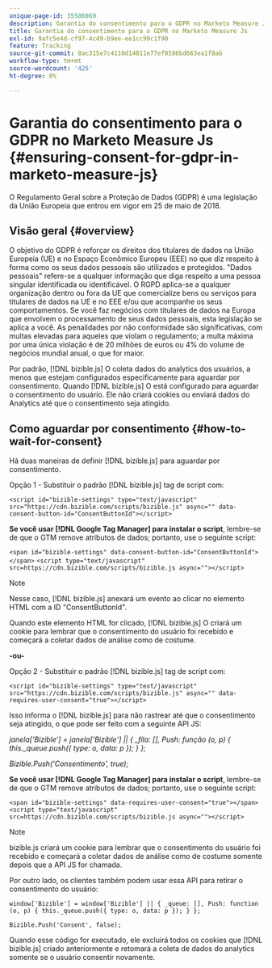 ```yaml
---
unique-page-id: 35586069
description: Garantia do consentimento para o GDPR no Marketo Measure Js - Marketo Measure - Documentação do produto
title: Garantia do consentimento para o GDPR no Marketo Measure Js
exl-id: 9afc5e4d-cf97-4c49-b9ee-ee1cc99c1f90
feature: Tracking
source-git-commit: 8ac315e7c4110d14811e77ef0586bd663ea1f8ab
workflow-type: tm+mt
source-wordcount: '425'
ht-degree: 0%

---
```


# Garantia do consentimento para o GDPR no Marketo Measure Js {#ensuring-consent-for-gdpr-in-marketo-measure-js}

O Regulamento Geral sobre a Proteção de Dados (GDPR) é uma legislação da União Europeia que entrou em vigor em 25 de maio de 2018.

## Visão geral {#overview}

O objetivo do GDPR é reforçar os direitos dos titulares de dados na União Europeia (UE) e no Espaço Econômico Europeu (EEE) no que diz respeito à forma como os seus dados pessoais são utilizados e protegidos. &quot;Dados pessoais&quot; refere-se a qualquer informação que diga respeito a uma pessoa singular identificada ou identificável. O RGPD aplica-se a qualquer organização dentro ou fora da UE que comercialize bens ou serviços para titulares de dados na UE e no EEE e/ou que acompanhe os seus comportamentos. Se você faz negócios com titulares de dados na Europa que envolvem o processamento de seus dados pessoais, esta legislação se aplica a você. As penalidades por não conformidade são significativas, com multas elevadas para aqueles que violam o regulamento; a multa máxima por uma única violação é de 20 milhões de euros ou 4% do volume de negócios mundial anual, o que for maior.

Por padrão, [!DNL bizible.js] O coleta dados do analytics dos usuários, a menos que estejam configurados especificamente para aguardar por consentimento. Quando [!DNL bizible.js] O está configurado para aguardar o consentimento do usuário. Ele não criará cookies ou enviará dados do Analytics até que o consentimento seja atingido.

## Como aguardar por consentimento {#how-to-wait-for-consent}

Há duas maneiras de definir [!DNL bizible.js] para aguardar por consentimento.

Opção 1 - Substituir o padrão [!DNL bizible.js] tag de script com:

`<script id="bizible-settings" type="text/javascript" src="https://cdn.bizible.com/scripts/bizible.js" async="" data-consent-button-id="ConsentButtonId"></script>`

**Se você usar [!DNL Google Tag Manager] para instalar o script**, lembre-se de que o GTM remove atributos de dados; portanto, use o seguinte script:

`<span id="bizible-settings" data-consent-button-id="ConsentButtonId"></span>`
`<script type="text/javascript" src=https://cdn.bizible.com/scripts/bizible.js async=""></script>`

>[!NOTE]
>
>Nesse caso, [!DNL bizible.js] anexará um evento ao clicar no elemento HTML com a ID &quot;ConsentButtonId&quot;.

Quando este elemento HTML for clicado, [!DNL bizible.js] O criará um cookie para lembrar que o consentimento do usuário foi recebido e começará a coletar dados de análise como de costume.

**-ou-**

Opção 2 - Substituir o padrão [!DNL bizible.js] tag de script com:

`<script id="bizible-settings" type="text/javascript" src="https://cdn.bizible.com/scripts/bizible.js" async="" data-requires-user-consent="true"></script>`

Isso informa o [!DNL bizible.js] para não rastrear até que o consentimento seja atingido, o que pode ser feito com a seguinte API JS:

*janela[&#39;Bizible&#39;] = janela[&#39;Bizible&#39;] || { _fila: [], Push: função (o, p) { this._queue.push({ type: o, data: p }); } };*

*Bizible.Push(&#39;Consentimento&#39;, true);*

**Se você usar [!DNL Google Tag Manager] para instalar o script**, lembre-se de que o GTM remove atributos de dados; portanto, use o seguinte script:

`<span id="bizible-settings" data-requires-user-consent="true"></span>`
`<script type="text/javascript" src=https://cdn.bizible.com/scripts/bizible.js async=""></script>`

>[!NOTE]
>
>bizible.js criará um cookie para lembrar que o consentimento do usuário foi recebido e começará a coletar dados de análise como de costume somente depois que a API JS for chamada.

Por outro lado, os clientes também podem usar essa API para retirar o consentimento do usuário:

`window['Bizible'] = window['Bizible'] || { _queue: [], Push: function (o, p) { this._queue.push({ type: o, data: p }); } };`

`Bizible.Push('Consent', false);`

Quando esse código for executado, ele excluirá todos os cookies que [!DNL bizible.js] criado anteriormente e retomará a coleta de dados do analytics somente se o usuário consentir novamente.
